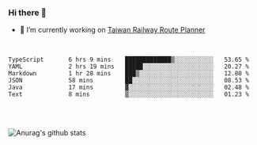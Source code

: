 ### Hi there 👋

- 🔭 I’m currently working on [Taiwan Railway Route Planner](https://github.com/Taiwan-Railway-Route-Planner)

<br/>

<!--START_SECTION:waka-->

```text
TypeScript       6 hrs 9 mins    █████████████▒░░░░░░░░░░░   53.65 %
YAML             2 hrs 19 mins   █████░░░░░░░░░░░░░░░░░░░░   20.27 %
Markdown         1 hr 28 mins    ███▒░░░░░░░░░░░░░░░░░░░░░   12.80 %
JSON             58 mins         ██░░░░░░░░░░░░░░░░░░░░░░░   08.53 %
Java             17 mins         ▓░░░░░░░░░░░░░░░░░░░░░░░░   02.48 %
Text             8 mins          ▒░░░░░░░░░░░░░░░░░░░░░░░░   01.23 %
```

<!--END_SECTION:waka-->

<br/>
<br/>

![Anurag's github stats](https://github-readme-stats.vercel.app/api?username=DepickereSven&show_icons=true&theme=tokyonight)



<!--
**DepickereSven/DepickereSven** is a ✨ _special_ ✨ repository because its `README.md` (this file) appears on your GitHub profile.

Here are some ideas to get you started:

- 🔭 I’m currently working on ...
- 🌱 I’m currently learning ...
- 👯 I’m looking to collaborate on ...
- 🤔 I’m looking for help with ...
- 💬 Ask me about ...
- 📫 How to reach me: ...
- 😄 Pronouns: ...
- ⚡ Fun fact: ...
-->
